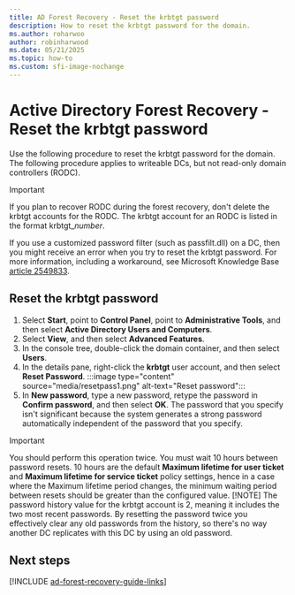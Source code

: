 ```yaml
---
title: AD Forest Recovery - Reset the krbtgt password
description: How to reset the krbtgt password for the domain. 
ms.author: roharwoo
author: robinharwood
ms.date: 05/21/2025
ms.topic: how-to
ms.custom: sfi-image-nochange
---
```


# Active Directory Forest Recovery - Reset the krbtgt password

Use the following procedure to reset the krbtgt password for the domain. The following procedure applies to writeable DCs, but not read-only domain controllers (RODC).

> [!IMPORTANT]
> If you plan to recover RODC during the forest recovery, don't delete the krbtgt accounts for the RODC. The krbtgt account for an RODC is listed in the format krbtgt_*number*.
>
> If you use a customized password filter (such as passfilt.dll) on a DC, then you might receive an error when you try to reset the krbtgt password. For more information, including a workaround, see Microsoft Knowledge Base [article 2549833](https://support.microsoft.com/kb/2549833).

## Reset the krbtgt password

1. Select **Start**, point to **Control Panel**, point to **Administrative Tools**, and then select **Active Directory Users and Computers**.
1. Select **View**, and then select **Advanced Features**.
1. In the console tree, double-click the domain container, and then select **Users**.
1. In the details pane, right-click the **krbtgt** user account, and then select **Reset Password**.
   :::image type="content" source="media/resetpass1.png" alt-text="Reset password":::
1. In **New password**, type a new password, retype the password in **Confirm password**, and then select **OK**. The password that you specify isn't significant because the system generates a strong password automatically independent of the password that you specify.

> [!IMPORTANT]
> You should perform this operation twice. You must wait 10 hours between password resets. 10 hours are the default **Maximum lifetime for user ticket** and **Maximum lifetime for service ticket** policy settings, hence in a case where the Maximum lifetime period changes, the minimum waiting period between resets should be greater than the configured value.
> [!NOTE]
> The password history value for the krbtgt account is 2, meaning it includes the two most recent passwords. By resetting the password twice you effectively clear any old passwords from the history, so there's no way another DC replicates with this DC by using an old password.

## Next steps

[!INCLUDE [ad-forest-recovery-guide-links](includes/ad-forest-recovery-guide-links.md)]


